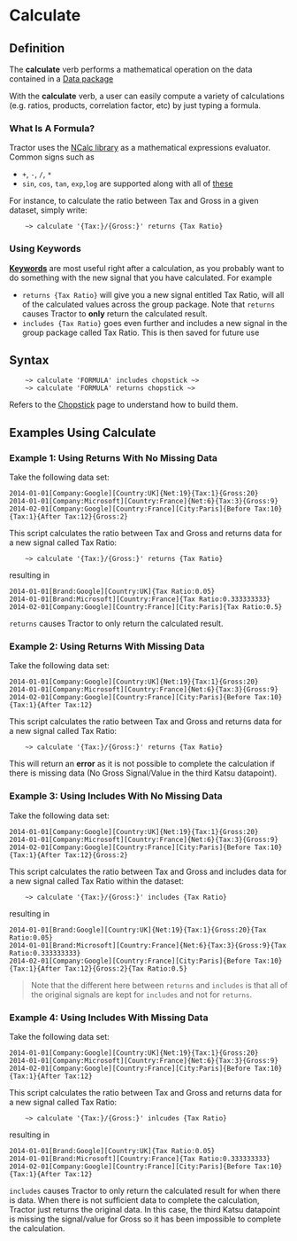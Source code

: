 # Calculate

## Definition

The  **calculate** verb performs a mathematical operation on the data contained in a [Data package](../datapackages.md) 

With the **calculate** verb,  a user can easily compute a variety of calculations (e.g. ratios, products, correlation factor, etc) by just typing a formula. 

### What Is A Formula?

Tractor uses the [NCalc library](https://ncalc.codeplex.com/) as a mathematical expressions evaluator. Common signs such as
- `+`, `-`, `/`, `*`
- `sin`, `cos`, `tan`, `exp`,`log`
are supported along with all of [these](https://ncalc.codeplex.com/wikipage?title=functions&referringTitle=Home)

For instance, to calculate the ratio between Tax and Gross in a given dataset, simply write:

```language-tractor
	~> calculate '{Tax:}/{Gross:}' returns {Tax Ratio}
```

### Using Keywords

[**Keywords**](readme.md#keywords) are most useful right after a calculation, as you probably want to do something with the new signal that you have calculated. For example 

- `returns {Tax Ratio}` will give you a new signal entitled Tax Ratio, will all of the calculated values across the group package. Note that `returns` causes Tractor to **only** return the calculated result.
- `includes {Tax Ratio}` goes even further and includes a new signal in the group package called Tax Ratio. This is then saved for future use


## Syntax
```language-tractor
	~> calculate 'FORMULA' includes chopstick ~>
    ~> calculate 'FORMULA' returns chopstick ~>
```
Refers to the [Chopstick](../chopsticks.md) page to understand how to build them.

## Examples Using Calculate

### Example 1: Using Returns With No Missing Data

Take the following data set:

```language-katsu
2014-01-01[Company:Google][Country:UK]{Net:19}{Tax:1}{Gross:20}
2014-01-01[Company:Microsoft][Country:France]{Net:6}{Tax:3}{Gross:9}
2014-02-01[Company:Google][Country:France][City:Paris]{Before Tax:10}{Tax:1}{After Tax:12}{Gross:2}
```

This script calculates the ratio between Tax and Gross and returns data for a new signal called Tax Ratio:
```language-tractor
	~> calculate '{Tax:}/{Gross:}' returns {Tax Ratio}
```

resulting in

```language-katsu
2014-01-01[Brand:Google][Country:UK]{Tax Ratio:0.05}
2014-01-01[Brand:Microsoft][Country:France]{Tax Ratio:0.333333333}
2014-02-01[Company:Google][Country:France][City:Paris]{Tax Ratio:0.5}
```

`returns` causes Tractor to only return the calculated result.

### Example 2: Using Returns With Missing Data

Take the following data set:

```language-katsu
2014-01-01[Company:Google][Country:UK]{Net:19}{Tax:1}{Gross:20}
2014-01-01[Company:Microsoft][Country:France]{Net:6}{Tax:3}{Gross:9}
2014-02-01[Company:Google][Country:France][City:Paris]{Before Tax:10}{Tax:1}{After Tax:12}
```

This script calculates the ratio between Tax and Gross and returns data for a new signal called Tax Ratio:

```language-tractor
	~> calculate '{Tax:}/{Gross:}' returns {Tax Ratio}
```

This will return an **error** as it is not possible to complete the calculation if there is missing data (No Gross Signal/Value in the third Katsu datapoint).

### Example 3: Using Includes With No Missing Data

Take the following data set:

```language-katsu
2014-01-01[Company:Google][Country:UK]{Net:19}{Tax:1}{Gross:20}
2014-01-01[Company:Microsoft][Country:France]{Net:6}{Tax:3}{Gross:9}
2014-02-01[Company:Google][Country:France][City:Paris]{Before Tax:10}{Tax:1}{After Tax:12}{Gross:2}
```

This script calculates the ratio between Tax and Gross and includes data for a new signal called Tax Ratio within the dataset:

```language-tractor
	~> calculate '{Tax:}/{Gross:}' includes {Tax Ratio}
```

resulting in

```language-katsu
2014-01-01[Brand:Google][Country:UK]{Net:19}{Tax:1}{Gross:20}{Tax Ratio:0.05}
2014-01-01[Brand:Microsoft][Country:France]{Net:6}{Tax:3}{Gross:9}{Tax Ratio:0.333333333}
2014-02-01[Company:Google][Country:France][City:Paris]{Before Tax:10}{Tax:1}{After Tax:12}{Gross:2}{Tax Ratio:0.5}
```

>Note that the different here between `returns` and `includes` is that all of the original signals are kept for `includes` and not for `returns`.

### Example 4: Using Includes With Missing Data

Take the following data set:

```language-katsu
2014-01-01[Company:Google][Country:UK]{Net:19}{Tax:1}{Gross:20}
2014-01-01[Company:Microsoft][Country:France]{Net:6}{Tax:3}{Gross:9}
2014-02-01[Company:Google][Country:France][City:Paris]{Before Tax:10}{Tax:1}{After Tax:12}
```

This script calculates the ratio between Tax and Gross and returns data for a new signal called Tax Ratio:

```language-tractor
	~> calculate '{Tax:}/{Gross:}' inlcudes {Tax Ratio}
```

resulting in

```language-katsu
2014-01-01[Brand:Google][Country:UK]{Tax Ratio:0.05}
2014-01-01[Brand:Microsoft][Country:France]{Tax Ratio:0.333333333}
2014-02-01[Company:Google][Country:France][City:Paris]{Before Tax:10}{Tax:1}{After Tax:12}
```

`includes` causes Tractor to only return the calculated result for when there is data. When there is not sufficient data to complete the calculation, Tractor just returns the original data. In this case, the third Katsu datapoint is missing the signal/value for Gross so it has been impossible to complete the calculation.
